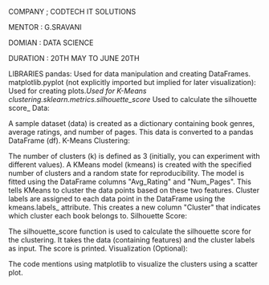 COMPANY ; CODTECH IT SOLUTIONS                                                                                                      

MENTOR : G.SRAVANI                                                                                                                   

DOMIAN : DATA SCIENCE                                                                                                         

DURATION  : 20TH MAY TO JUNE 20TH

LIBRARIES
pandas: Used for data manipulation and creating DataFrames.
matplotlib.pyplot (not explicitly imported but implied for later visualization): Used for creating plots._Used for K-Means clustering.sklearn.metrics.silhouette_score_ Used to calculate the silhouette score_
Data:

A sample dataset (data) is created as a dictionary containing book genres, average ratings, and number of pages.
This data is converted to a pandas DataFrame (df).
K-Means Clustering:

The number of clusters (k) is defined as 3 (initially, you can experiment with different values).
A KMeans model (kmeans) is created with the specified number of clusters and a random state for reproducibility.
The model is fitted using the DataFrame columns "Avg_Rating" and "Num_Pages". This tells KMeans to cluster the data points based on these two features.
Cluster labels are assigned to each data point in the DataFrame using the kmeans.labels_ attribute. This creates a new column "Cluster" that indicates which cluster each book belongs to.
Silhouette Score:

The silhouette_score function is used to calculate the silhouette score for the clustering. It takes the data (containing features) and the cluster labels as input.
The score is printed.
Visualization (Optional):

The code mentions using matplotlib to visualize the clusters using a scatter plot.
